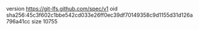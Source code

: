 version https://git-lfs.github.com/spec/v1
oid sha256:45c3f602c1bbe542cd033e26ff0ec39df70149358c9d1155d31d126a796a41cc
size 10755
